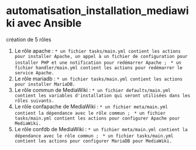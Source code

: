 # automatisation_installation_mediawiki avec Ansible
création de 5 rôles 
1.	Le rôle apache :
 `* un fichier tasks/main.yml contient les actions pour installer Apache, un appel à un fichier de configuration pour installer PHP et une notification pour redémarrer Apache ; `
 `* un fichier handler/main.yml contient les actions pour redémarrer le service Apache. `
2.	Le rôle mariadb :
 `*	un fichier tasks/main.yml contient les actions pour installer MariaDB. `
3.	Le rôle commun de MediaWiki :
 `*	un fichier defaults/main.yml contient les variables d'installation qui seront utilisées dans les rôles suivants.`
4.	Le rôle confapache de MediaWiki :
 `*	un fichier meta/main.yml contient la dépendance avec le rôle commun ; `
 `*	un fichier tasks/main.yml contient les actions pour configurer Apache pour MediaWiki. `
5.	Le rôle confdb de MediaWiki :
 `*	un fichier meta/main.yml contient la dépendance avec le rôle commun ; `
 `*	un fichier tasks/main.yml contient les actions pour configurer MariaDB pour MediaWiki. `
